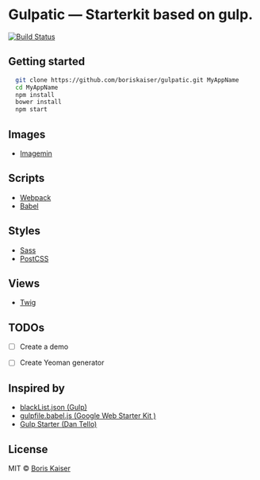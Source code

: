 # Gulpatic — Starterkit based on gulp.

[![Build Status](https://travis-ci.org/boriskaiser/gulpatic.svg?branch=develop)](https://travis-ci.org/boriskaiser/gulpatic)

## Getting started
```bash
  git clone https://github.com/boriskaiser/gulpatic.git MyAppName
  cd MyAppName
  npm install
  bower install
  npm start
```


## Images
- [Imagemin](https://github.com/imagemin/imagemin)

## Scripts
- [Webpack](http://webpack.github.io/)
- [Babel](https://babeljs.io/)

## Styles
- [Sass](http://sass-lang.com/)
- [PostCSS](http://postcss.org/)

## Views
- [Twig](http://twig.sensiolabs.org/)


## TODOs
- [ ] Create a demo
- [ ] Create Yeoman generator


## Inspired by
- [blackList.json (Gulp)](https://github.com/gulpjs/plugins/blob/master/src/blackList.json)
- [gulpfile.babel.js (Google Web Starter Kit )](https://github.com/google/web-starter-kit/blob/master/gulpfile.babel.js)
- [Gulp Starter (Dan Tello)](https://github.com/greypants/gulp-starter)


## License
MIT © [Boris Kaiser](http://boriskaiser.com)
